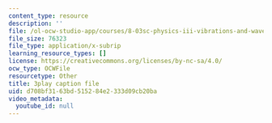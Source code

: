 ```yaml
---
content_type: resource
description: ''
file: /ol-ocw-studio-app/courses/8-03sc-physics-iii-vibrations-and-waves-fall-2016/d708bf3163bd515284e2333d09cb20ba_In0E5_JrPpo.vtt
file_size: 76323
file_type: application/x-subrip
learning_resource_types: []
license: https://creativecommons.org/licenses/by-nc-sa/4.0/
ocw_type: OCWFile
resourcetype: Other
title: 3play caption file
uid: d708bf31-63bd-5152-84e2-333d09cb20ba
video_metadata:
  youtube_id: null
---
```

